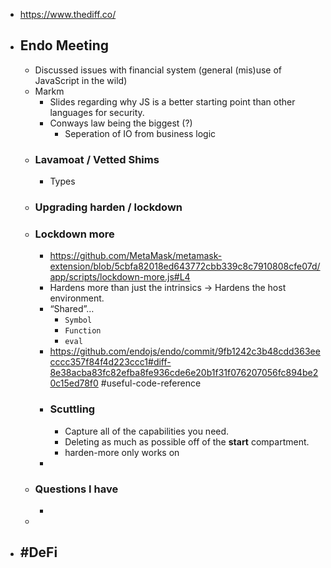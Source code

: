 - https://www.thediff.co/
- ## Endo Meeting
	- Discussed issues with financial system (general (mis)use of JavaScript in the wild)
	- Markm
		- Slides regarding why JS is a better starting point than other languages for security.
		- Conways law being the biggest (?)
			- Seperation of IO from business logic
	- ### Lavamoat / Vetted Shims
		- Types
	- ### Upgrading harden / lockdown
	- ### Lockdown more
		- https://github.com/MetaMask/metamask-extension/blob/5cbfa82018ed643772cbb339c8c7910808cfe07d/app/scripts/lockdown-more.js#L4
		- Hardens more than just the intrinsics -> Hardens the host environment.
		- “Shared”…
			- `Symbol`
			- `Function`
			- `eval`
		- https://github.com/endojs/endo/commit/9fb1242c3b48cdd363eecccc357f84f4d223ccc1#diff-8e38acba83fc82efba8fe936cde6e20b1f31f076207056fc894be20c15ed78f0 #useful-code-reference
		- ### Scuttling
			- Capture all of the capabilities you need.
			- Deleting as much as possible off of the **start** compartment.
			- harden-more only works on
		-
	- ### Questions I have
		-
	-
- #DeFi
	-